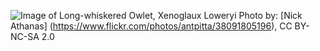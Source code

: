 ![Image of Long-whiskered Owlet, Xenoglaux Loweryi](https://farm5.staticflickr.com/4541/38091805196_c165ddb155_b.jpg)
Photo by: [Nick Athanas] (https://www.flickr.com/photos/antpitta/38091805196), CC BY-NC-SA 2.0
